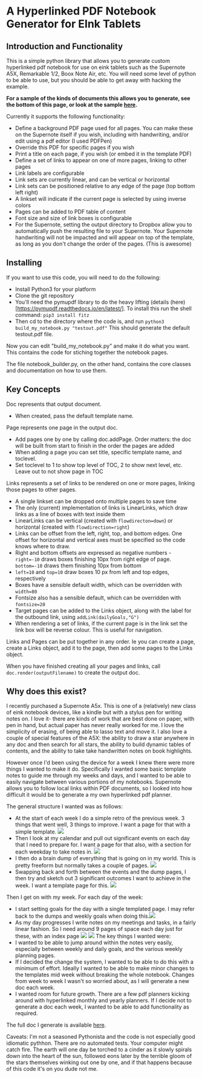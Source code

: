 # A Hyperlinked PDF Notebook Generator for EInk Tablets

## Introduction and Functionality
This is a simple python library that allows you to generate  custom hyperlinked pdf notebook for use on eink tablets such as the Supernote A5X, Remarkable 1/2, Boox Note Air, etc. You will need some level of python to be able to use, but you should be able to get away with hacking the example.

**For a sample of the kinds of documents this allows you to generate, see the bottom of this page, or look at the sample [here](https://github.com/jacrify/diaryGenerator/raw/main/assets/sample.pdf).**

Currently it supports the following functionality:
- Define a background PDF page used for all pages. You can make these on the Supernote itself if you wish, including with handwriting, and/or edit using a pdf editor (I used PDFPen)
- Override this PDF for specific pages if you wish
- Print a title on each page, if you wish (or embed it in the template PDF)
- Define a set of links to appear on one of more pages, linking to other pages
- Link labels are configurable
- Link sets are currently linear, and can be vertical or horizontal
- Link sets can be positioned relative to any edge of the page (top bottom left right)
- A linkset will indicate if the current page is selected by using inverse colors
- Pages can be added to PDF table of content
- Font size and size of link boxes is configurable
- For the Supernote, setting the output directory to Dropbox allow you to automatically push the resulting file to your Supernote. Your Supernote handwriting will not be impacted and will appear on top of the template, as long as you don't change the order of the pages. (This is awesome)

## Installing
If you want to use this code, you will need to do the following:

- Install Python3 for your platform
- Clone the git repository
- You'll need the pymupdf library to do the heavy lifting (details (here)[https://pymupdf.readthedocs.io/en/latest/]. To install this run the shell command:
`pip3 install fitz`
- Then cd to the directory where the code is, and run
 `python3 build_my_notebook.py "testout.pdf"`
 This should generate the default testout.pdf file.
 
 Now you can edit "build_my_notebook.py" and make it do what you want. This contains the code for stiching together the notebook pages.
 
 The file notebook_builder.py, on the other hand, contains the core classes and documentation on how to use them.
 
 
 ## Key Concepts
 Doc represents that output document.  
 - When created, pass the default template name.
 
 Page represents one page in the output doc. 
 - Add pages one by one by calling doc.addPage. Order matters: the doc will be built from start to finish in the order the pages are added
 - When adding a page you can set title, specific template name, and toclevel. 
 - Set toclevel to 1 to show top level of TOC, 2 to show next level, etc. Leave out to not show page in TOC

Links represents a set of links to be rendered on one or more pages, linking those pages to other pages.
- A single linkset can be dropped onto multiple pages to save time
- The only (current) implementation of links is LinearLinks, which draw links as a line of boxes with text inside them
- LinearLinks can be vertical (created with `flowdirecton=down`) or horizontal (created with `flowdirection=right`)
- Links can be offset from the left, right, top, and bottom edges. One offset for horizontal and vertical axes must be specified so the code knows where to draw. 
- Right and bottom offsets are expressed as negative numbers - `right=-10` draws boxes finishing 10px from right edge of page. `bottom=-10` draws them finishing 10px from bottom
- `left=10` and `top=10` draw boxes 10 px from left and top edges, respectively
- Boxes have a sensible default width, which can be overridden with `width=80` 
- Fontsize also has a sensible default, which can be overridden with `fontsize=20`
- Target pages can be added to the Links object, along with the label for the outbound link, using `addLink(dailyGoals,"G")`
- When rendering a set of links, if the current page is in the link set the link box will be reverse colour. This is useful for navigation.

Links and Pages can be put together in any order. Ie you can create a page, create a Links object, add it to the page, then add some pages to the Links object. 

When you have finished creating all your pages and links, call `doc.render(outputFilename)` to create the output doc.


## Why does this exist?
I recently purchased a Supernote A5x. This is one of a (relatively) new class of eink notebook devices, like a kindle but with a stylus pen for writing notes on. I love it- there are kinds of work that are best done on paper, with pen in hand, but actual paper has never really worked for me. I love the simplicity of erasing, of being able to lasso text and move it. I also love a couple of special features of the A5X: the ability to draw a star anywhere in any doc and then search for all stars, the ability to build dynamic tables of contents, and the ability to take take handwritten notes on book highlights.

However once I'd been using the device for a week I knew there were more things I wanted to make it do. Specifically I wanted some basic template notes to guide me through my weeks and days, and I wanted to be able to easily navigate between various portions of my notebooks. Supernote allows you to follow local links within PDF documents, so I looked into how difficult it would be to generate a my own hyperlinked pdf planner.

The general structure I wanted was as follows:
- At the start of each week I do a simple retro of the previous week. 3 things that went well, 3 things to improve. I want a page for that with a simple template. ![](https://github.com/jacrify/diaryGenerator/raw/main/assets/20210804223640.png)
- Then I look at my calendar and pull out significant events on each day that I need to prepare for. I want a page for that also, with a section for each weekday to take notes in. ![](https://github.com/jacrify/diaryGenerator/raw/main/assets/20210804223702.png)
- I then do a brain dump of everything that is going on in my world. This is pretty freeform but normally takes a couple of pages. ![](https://github.com/jacrify/diaryGenerator/raw/main/assets/20210804223724.png)
- Swapping back and forth between the events and the dump pages, I then try and sketch out 3 significant outcomes I want to achieve in the week. I want a template page for this. ![](https://github.com/jacrify/diaryGenerator/raw/main/assets/20210804223751.png)

Then I get on with my week. For each day of the week:
- I start setting goals for the day with a single templated page. I may refer back to the dumps and weekly goals when doing this.![](https://github.com/jacrify/diaryGenerator/raw/main/assets/20210804223820.png)
- As my day progresses I write notes on my meetings and tasks, in a fairly linear fashion. So I need around 9 pages of space each day just for these, with an index page ![](https://github.com/jacrify/diaryGenerator/raw/main/assets/20210804223908.png)
![](https://github.com/jacrify/diaryGenerator/raw/main/assets/20210804223934.png)
The key things I wanted were:
- I wanted to be able to jump around within the notes very easily, especially between weekly and daily goals, and the various weekly planning pages.
- If I decided the change the system, I wanted to be able to do this with a minimum of effort. Ideally I wanted to be able to make minor changes to the templates mid week without breaking the whole notebook. Changes from week to week I wasn't so worried about, as I will generate a new doc each week.
- I wanted room for future growth. There are a few pdf planners kicking around with hyperlinked monthly and yearly planners. If I decide not to generate a doc each week, I wanted to be able to add functionality as required.


The full doc I generate is available [here](https://github.com/jacrify/diaryGenerator/raw/main/assets/sample.pdf).

Caveats: I'm not a seasoned Pythonista and the code is not especially good idiomatic pythhon. There are no automated tests. Your computer might catch fire. The earth will one day be torched to a cinder as it slowly spirals down into the heart of the sun, followed eons later by the terrible gloom of the stars themselves winking out one by one, and if that happens because of this code it's on you dude not me.
